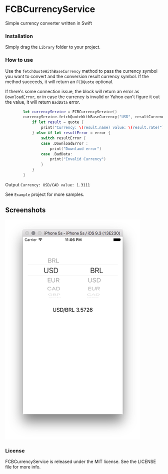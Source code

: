 # FCBCurrencyService
Simple currency converter written in Swift

### Installation
Simply drag the `Library` folder to your project.

### How to use
Use the `fetchQuoteWithBaseCurrency` method to pass the currency symbol you want to convert and the conversion result currency symbol.
If the method succeeds, it will return an `FCBQuote` optional.

If there's some connection issue, the block will return an error as `DownloadError`, or in case the currency is invalid or Yahoo can't figure it out the value, it will return `BadData` error.

``` swift
        let currencyService = FCBCurrencyService()
        currencyService.fetchQuoteWithBaseCurrency("USD", resultCurrency: "CAD") { (quote, error) in
            if let result = quote {
                print("Currency: \(result.name) value: \(result.rate)")
            } else if let resultError = error {
                switch resultError {
                case .DownloadError :
                    print("Downlaod error")
                case .BadData:
                    print("Invalid Currency")
                }
            }
        }
```
Output `Currency: USD/CAD value: 1.3111`

See `Example` project for more samples.

## Screenshots
![FCBCurrencyService](/Screenshot/screenshot.png?raw=true "FCBCurrencyService")

### License
FCBCurrencyService is released under the MIT license. See the LICENSE file for more info.
